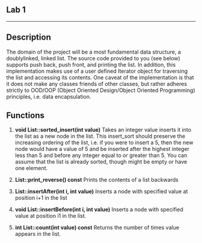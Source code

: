 Lab 1
-----
-----

Description
-----------
The domain of the project will be a most fundamental data structure, a doubly­linked, linked list.
The source code provided to you (see below) supports push back, push front, and printing the
list. In addition, this implementation makes use of a user defined Iterator object for traversing
the list and accessing its contents. One caveat of the implementation is that it does not make
any classes friends of other classes, but rather adheres strictly to OOD/OOP (Object Oriented
Design/Object Oriented Programming) principles, i.e. data encapsulation.

Functions
---------
1. **void List::sorted_insert(int value)** 
Takes an integer value inserts it into the list as a new node in the list. This insert_sort should preserve the increasing ordering of the list, i.e. if you were to insert a 5, then the new node would have a value of 5 and be inserted after the highest integer less than 5 and before any integer equal to or greater than 5. You can  assume that the list is already sorted, though might be empty or have one element.

2. **List::print_reverse() const** 
Prints the contents of a list backwards

3. **List::insertAfter(int i, int value)** 
Inserts a node with specified value at position i+1 in the list

4. **void List::insertBefore(int i, int value)** 
Inserts a node with specified value at position i­1 in the list.

5. **int List::count(int value) const**
Returns the number of times value appears in the list.
